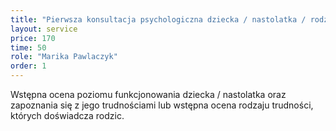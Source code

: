 ```yaml
---
title: "Pierwsza konsultacja psychologiczna dziecka / nastolatka / rodzica"
layout: service
price: 170
time: 50
role: "Marika Pawlaczyk"
order: 1
---
```


Wstępna ocena poziomu funkcjonowania dziecka / nastolatka oraz zapoznania się z jego trudnościami lub wstępna ocena rodzaju trudności, których doświadcza rodzic.

